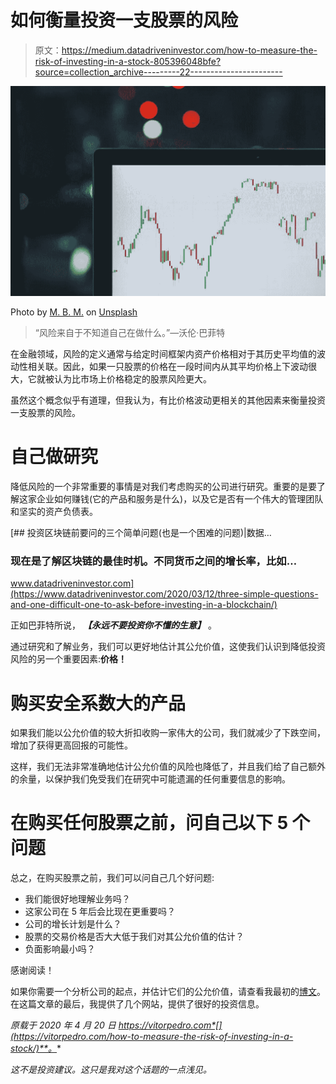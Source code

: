 # 如何衡量投资一支股票的风险

> 原文：<https://medium.datadriveninvestor.com/how-to-measure-the-risk-of-investing-in-a-stock-805396048bfe?source=collection_archive---------22----------------------->

![](img/5a9671ac1ce2a4070ca3f875e2a832da.png)

Photo by [M. B. M.](https://unsplash.com/@m_b_m?utm_source=unsplash&utm_medium=referral&utm_content=creditCopyText) on [Unsplash](https://unsplash.com/s/photos/stock-risks?utm_source=unsplash&utm_medium=referral&utm_content=creditCopyText)

> “风险来自于不知道自己在做什么。”—沃伦·巴菲特

在金融领域，风险的定义通常与给定时间框架内资产价格相对于其历史平均值的波动性相关联。因此，如果一只股票的价格在一段时间内从其平均价格上下波动很大，它就被认为比市场上价格稳定的股票风险更大。

虽然这个概念似乎有道理，但我认为，有比价格波动更相关的其他因素来衡量投资一支股票的风险。

# 自己做研究

降低风险的一个非常重要的事情是对我们考虑购买的公司进行研究。重要的是要了解这家企业如何赚钱(它的产品和服务是什么)，以及它是否有一个伟大的管理团队和坚实的资产负债表。

[](https://www.datadriveninvestor.com/2020/03/12/three-simple-questions-and-one-difficult-one-to-ask-before-investing-in-a-blockchain/) [## 投资区块链前要问的三个简单问题(也是一个困难的问题)|数据…

### 现在是了解区块链的最佳时机。不同货币之间的增长率，比如…

www.datadriveninvestor.com](https://www.datadriveninvestor.com/2020/03/12/three-simple-questions-and-one-difficult-one-to-ask-before-investing-in-a-blockchain/) 

正如巴菲特所说， ***【永远不要投资你不懂的生意】*** 。

通过研究和了解业务，我们可以更好地估计其公允价值，这使我们认识到降低投资风险的另一个重要因素:**价格！**

# 购买安全系数大的产品

如果我们能以公允价值的较大折扣收购一家伟大的公司，我们就减少了下跌空间，增加了获得更高回报的可能性。

这样，我们无法非常准确地估计公允价值的风险也降低了，并且我们给了自己额外的余量，以保护我们免受我们在研究中可能遗漏的任何重要信息的影响。

# 在购买任何股票之前，问自己以下 5 个问题

总之，在购买股票之前，我们可以问自己几个好问题:

*   我们能很好地理解业务吗？
*   这家公司在 5 年后会比现在更重要吗？
*   公司的增长计划是什么？
*   股票的交易价格是否大大低于我们对其公允价值的估计？
*   负面影响最小吗？

感谢阅读！

如果你需要一个分析公司的起点，并估计它们的公允价值，请查看我最初的[博文](https://vitorpedro.com/how-to-measure-the-risk-of-investing-in-a-stock/)。在这篇文章的最后，我提供了几个网站，提供了很好的投资信息。

*原载于 2020 年 4 月 20 日 https://vitorpedro.com*[](https://vitorpedro.com/how-to-measure-the-risk-of-investing-in-a-stock/)**。**

*这不是投资建议。这只是我对这个话题的一点浅见。*